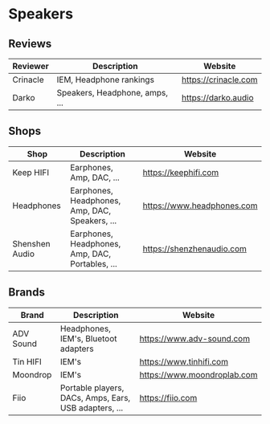 # Speakers

## Reviews

| Reviewer | Description                         | Website              |
| -------- | ----------------------------------- | -------------------- |
| Crinacle | IEM, Headphone rankings             | https://crinacle.com |
| Darko    | Speakers, Headphone, amps, ...      | https://darko.audio  |

## Shops

| Shop       | Description                         | Website              |
| ---------- | ----------------------------------- | -------------------- |
| Keep HIFI  | Earphones, Amp, DAC, ...            | https://keephifi.com |
| Headphones | Earphones, Headphones, Amp, DAC, Speakers, ... | https://www.headphones.com |
| Shenshen Audio | Earphones, Headphones, Amp, DAC, Portables, ... | https://shenzhenaudio.com |

## Brands

| Brand     | Description                                           | Website                     |
| --------- | ----------------------------------------------------- | --------------------------- |
| ADV Sound | Headphones, IEM's, Bluetoot adapters                  | https://www.adv-sound.com   |
| Tin HIFI  | IEM's                                                 | https://www.tinhifi.com     |
| Moondrop  | IEM's                                                 | https://www.moondroplab.com |
| Fiio      | Portable players, DACs, Amps, Ears, USB adapters, ... | https://fiio.com            |

